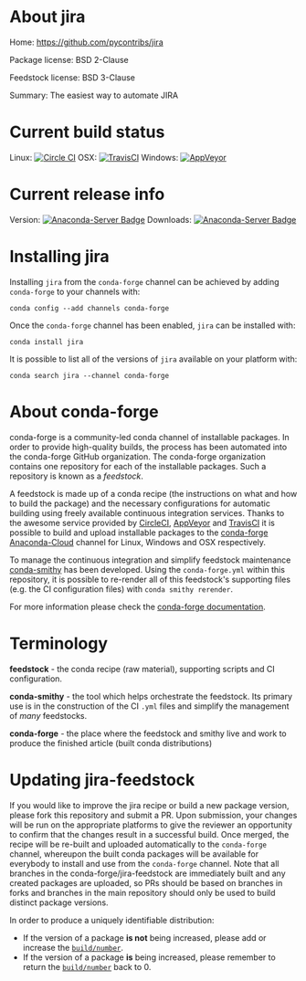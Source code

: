 About jira
==========

Home: https://github.com/pycontribs/jira

Package license: BSD 2-Clause

Feedstock license: BSD 3-Clause

Summary: The easiest way to automate JIRA



Current build status
====================

Linux: [![Circle CI](https://circleci.com/gh/conda-forge/jira-feedstock.svg?style=shield)](https://circleci.com/gh/conda-forge/jira-feedstock)
OSX: [![TravisCI](https://travis-ci.org/conda-forge/jira-feedstock.svg?branch=master)](https://travis-ci.org/conda-forge/jira-feedstock)
Windows: [![AppVeyor](https://ci.appveyor.com/api/projects/status/github/conda-forge/jira-feedstock?svg=True)](https://ci.appveyor.com/project/conda-forge/jira-feedstock/branch/master)

Current release info
====================
Version: [![Anaconda-Server Badge](https://anaconda.org/conda-forge/jira/badges/version.svg)](https://anaconda.org/conda-forge/jira)
Downloads: [![Anaconda-Server Badge](https://anaconda.org/conda-forge/jira/badges/downloads.svg)](https://anaconda.org/conda-forge/jira)

Installing jira
===============

Installing `jira` from the `conda-forge` channel can be achieved by adding `conda-forge` to your channels with:

```
conda config --add channels conda-forge
```

Once the `conda-forge` channel has been enabled, `jira` can be installed with:

```
conda install jira
```

It is possible to list all of the versions of `jira` available on your platform with:

```
conda search jira --channel conda-forge
```


About conda-forge
=================

conda-forge is a community-led conda channel of installable packages.
In order to provide high-quality builds, the process has been automated into the
conda-forge GitHub organization. The conda-forge organization contains one repository
for each of the installable packages. Such a repository is known as a *feedstock*.

A feedstock is made up of a conda recipe (the instructions on what and how to build
the package) and the necessary configurations for automatic building using freely
available continuous integration services. Thanks to the awesome service provided by
[CircleCI](https://circleci.com/), [AppVeyor](http://www.appveyor.com/)
and [TravisCI](https://travis-ci.org/) it is possible to build and upload installable
packages to the [conda-forge](https://anaconda.org/conda-forge)
[Anaconda-Cloud](http://docs.anaconda.org/) channel for Linux, Windows and OSX respectively.

To manage the continuous integration and simplify feedstock maintenance
[conda-smithy](http://github.com/conda-forge/conda-smithy) has been developed.
Using the ``conda-forge.yml`` within this repository, it is possible to re-render all of
this feedstock's supporting files (e.g. the CI configuration files) with ``conda smithy rerender``.

For more information please check the [conda-forge documentation](https://conda-forge.org/docs/).

Terminology
===========

**feedstock** - the conda recipe (raw material), supporting scripts and CI configuration.

**conda-smithy** - the tool which helps orchestrate the feedstock.
                   Its primary use is in the construction of the CI ``.yml`` files
                   and simplify the management of *many* feedstocks.

**conda-forge** - the place where the feedstock and smithy live and work to
                  produce the finished article (built conda distributions)


Updating jira-feedstock
=======================

If you would like to improve the jira recipe or build a new
package version, please fork this repository and submit a PR. Upon submission,
your changes will be run on the appropriate platforms to give the reviewer an
opportunity to confirm that the changes result in a successful build. Once
merged, the recipe will be re-built and uploaded automatically to the
`conda-forge` channel, whereupon the built conda packages will be available for
everybody to install and use from the `conda-forge` channel.
Note that all branches in the conda-forge/jira-feedstock are
immediately built and any created packages are uploaded, so PRs should be based
on branches in forks and branches in the main repository should only be used to
build distinct package versions.

In order to produce a uniquely identifiable distribution:
 * If the version of a package **is not** being increased, please add or increase
   the [``build/number``](http://conda.pydata.org/docs/building/meta-yaml.html#build-number-and-string).
 * If the version of a package **is** being increased, please remember to return
   the [``build/number``](http://conda.pydata.org/docs/building/meta-yaml.html#build-number-and-string)
   back to 0.